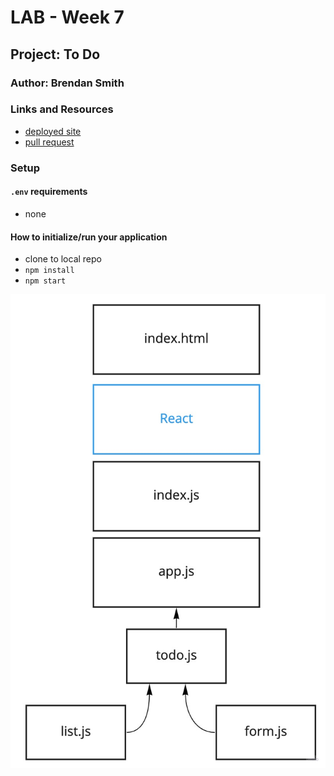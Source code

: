 # LAB - Week 7

## Project: To Do

### Author: Brendan Smith

### Links and Resources

- [deployed site](https://distracted-galileo-14f56e.netlify.app/)
- [pull request](https://github.com/brendigler/todo/pull/1)

### Setup

#### `.env` requirements

- none

#### How to initialize/run your application

- clone to local repo
- `npm install`
- `npm start`

<!-- #### Tests -->

<!-- - Run tests with `npm test` -->

<!-- #### UML / Application Wiring Diagram -->

![TODO](uml.jpg)
